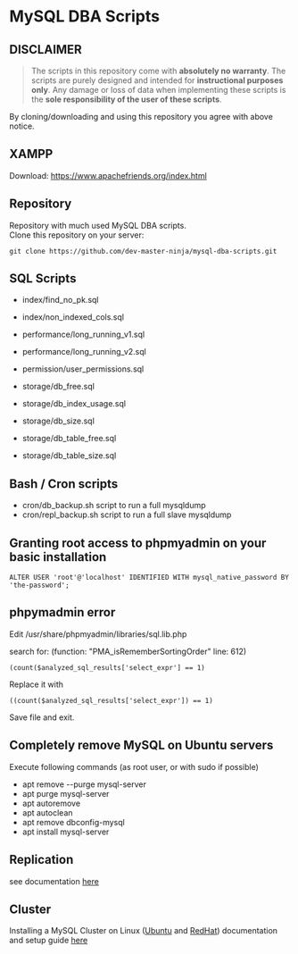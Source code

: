 # MySQL DBA Scripts

## DISCLAIMER
> The scripts in this repository come with **absolutely no warranty**. The scripts are purely designed and intended for **instructional purposes only**. 
> Any damage or loss of data when implementing these scripts is the **sole responsibility of the user of these scripts**.      

By cloning/downloading and using this repository you agree with above notice.


## XAMPP 
Download: https://www.apachefriends.org/index.html

## Repository
Repository with much used MySQL DBA scripts.   
Clone this repository on your server: 
```
git clone https://github.com/dev-master-ninja/mysql-dba-scripts.git
```
## SQL Scripts
- index/find_no_pk.sql
- index/non_indexed_cols.sql

- performance/long_running_v1.sql
- performance/long_running_v2.sql

- permission/user_permissions.sql

- storage/db_free.sql
- storage/db_index_usage.sql
- storage/db_size.sql
- storage/db_table_free.sql
- storage/db_table_size.sql

## Bash / Cron scripts
- cron/db_backup.sh script to run a full mysqldump
- cron/repl_backup.sh script to run a full slave mysqldump


## Granting root access to phpmyadmin on your basic installation
```
ALTER USER 'root'@'localhost' IDENTIFIED WITH mysql_native_password BY 'the-password';
```

## phpymadmin error
Edit /usr/share/phpmyadmin/libraries/sql.lib.php

search for: (function: "PMA_isRememberSortingOrder" line: 612)
```
(count($analyzed_sql_results['select_expr'] == 1)  
```
Replace it with   
```
((count($analyzed_sql_results['select_expr']) == 1)  
```
Save file and exit. 


## Completely remove MySQL on Ubuntu servers
Execute following commands (as root user, or with sudo if possible)
- apt remove --purge mysql-server
- apt purge mysql-server
- apt autoremove
- apt autoclean
- apt remove dbconfig-mysql
- apt install mysql-server


## Replication
see documentation [here](./replication/mysqld-modifications.md)

## Cluster
Installing a MySQL Cluster on Linux ([Ubuntu](./cluster/README-ubuntu.md) and [RedHat](./cluster/README-redhat.md)) documentation and setup guide [here](./cluster/README.md)

